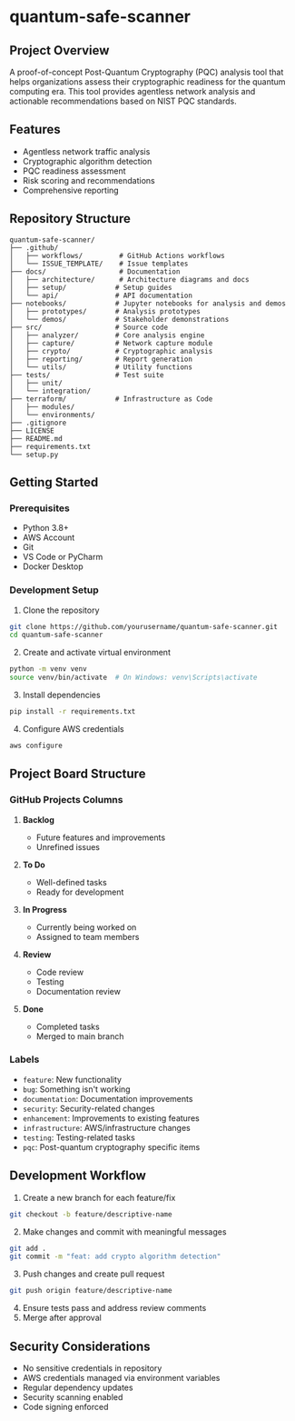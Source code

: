 # quantum-safe-scanner

## Project Overview
A proof-of-concept Post-Quantum Cryptography (PQC) analysis tool that helps organizations assess their cryptographic readiness for the quantum computing era. This tool provides agentless network analysis and actionable recommendations based on NIST PQC standards.

## Features
- Agentless network traffic analysis
- Cryptographic algorithm detection
- PQC readiness assessment
- Risk scoring and recommendations
- Comprehensive reporting

## Repository Structure
```
quantum-safe-scanner/
├── .github/
│   ├── workflows/         # GitHub Actions workflows
│   └── ISSUE_TEMPLATE/    # Issue templates
├── docs/                  # Documentation
│   ├── architecture/      # Architecture diagrams and docs
│   ├── setup/            # Setup guides
│   └── api/              # API documentation
├── notebooks/            # Jupyter notebooks for analysis and demos
│   ├── prototypes/       # Analysis prototypes
│   └── demos/            # Stakeholder demonstrations
├── src/                  # Source code
│   ├── analyzer/         # Core analysis engine
│   ├── capture/          # Network capture module
│   ├── crypto/           # Cryptographic analysis
│   ├── reporting/        # Report generation
│   └── utils/            # Utility functions
├── tests/                # Test suite
│   ├── unit/
│   └── integration/
├── terraform/            # Infrastructure as Code
│   ├── modules/
│   └── environments/
├── .gitignore
├── LICENSE
├── README.md
├── requirements.txt
└── setup.py
```

## Getting Started

### Prerequisites
- Python 3.8+
- AWS Account
- Git
- VS Code or PyCharm
- Docker Desktop

### Development Setup
1. Clone the repository
```bash
git clone https://github.com/yourusername/quantum-safe-scanner.git
cd quantum-safe-scanner
```

2. Create and activate virtual environment
```bash
python -m venv venv
source venv/bin/activate  # On Windows: venv\Scripts\activate
```

3. Install dependencies
```bash
pip install -r requirements.txt
```

4. Configure AWS credentials
```bash
aws configure
```

## Project Board Structure

### GitHub Projects Columns
1. **Backlog**
   - Future features and improvements
   - Unrefined issues

2. **To Do**
   - Well-defined tasks
   - Ready for development

3. **In Progress**
   - Currently being worked on
   - Assigned to team members

4. **Review**
   - Code review
   - Testing
   - Documentation review

5. **Done**
   - Completed tasks
   - Merged to main branch

### Labels
- `feature`: New functionality
- `bug`: Something isn't working
- `documentation`: Documentation improvements
- `security`: Security-related changes
- `enhancement`: Improvements to existing features
- `infrastructure`: AWS/infrastructure changes
- `testing`: Testing-related tasks
- `pqc`: Post-quantum cryptography specific items

## Development Workflow
1. Create a new branch for each feature/fix
```bash
git checkout -b feature/descriptive-name
```

2. Make changes and commit with meaningful messages
```bash
git add .
git commit -m "feat: add crypto algorithm detection"
```

3. Push changes and create pull request
```bash
git push origin feature/descriptive-name
```

4. Ensure tests pass and address review comments
5. Merge after approval

## Security Considerations
- No sensitive credentials in repository
- AWS credentials managed via environment variables
- Regular dependency updates
- Security scanning enabled
- Code signing enforced
